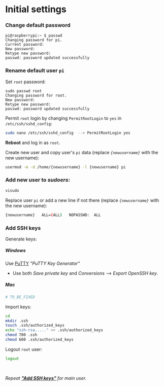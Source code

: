 # Initial settings

### Change default password
```
pi@raspberrypi:~ $ passwd
Changing password for pi.
Current password:
New password:
Retype new password:
passwd: password updated successfully
```

### Rename default user `pi`

Set `root` password:
```
sudo passwd root
Changing password for root.
New password:
Retype new password:
passwd: password updated successfully
```

Permit `root` login by changing `PermitRootLogin` to `yes` in `/etc/ssh/sshd_config`:
``` bash
sudo nano /etc/ssh/sshd_config	-->	PermitRootLogin yes
```

**Reboot** and log in as `root`.

Create new user and copy user's `pi` data (replace *`{newusername}`* with the new username):
``` bash
usermod -m -d /home/{newusername} -l {newusername} pi
```

### Add new user to ***sudoers***:
``` bash
visudo
```
Replace user `pi` or add a new line if not there (replace *`{newusername}`* with the new username):
``` bash
{newusername}   ALL=(ALL)   NOPASSWD:  ALL
```

### Add SSH keys

Generate keys:

##### Windows

Use [PuTTY](https://www.putty.org/) *"PuTTY Key Generator"*

- Use both *Save private key* and *Conversions* --> *Export OpenSSH key*.


##### Mac

``` bash
# TO_BE_FIXED
```

Import keys:
``` bash
cd
mkdir .ssh
touch .ssh/authorized_keys
echo "ssh-rsa....." >> .ssh/authorized_keys
chmod 700 .ssh
chmod 600 .ssh/authorized_keys
```

Logout `root` user:
``` bash
logout
```

<br>

*Repeat **["Add SSH keys"](https://github.com/smyrnakis/raspberry-born/blob/main/chapters/initial-settings.md#add-ssh-keys)** for main user.*

<br>
